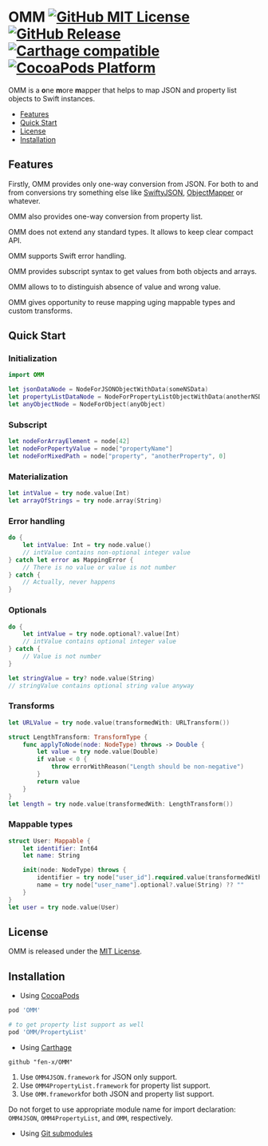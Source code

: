 # OMM [![GitHub MIT License](https://img.shields.io/github/license/fen-x/OMM.svg)](https://raw.githubusercontent.com/fen-x/OMM/master/LICENSE) [![GitHub Release](https://img.shields.io/github/release/fen-x/OMM.svg)](https://github.com/fen-x/OMM/releases) [![Carthage compatible](https://img.shields.io/badge/Carthage-compatible-4BC51D.svg)](https://github.com/Carthage/Carthage) [![CocoaPods Platform](https://img.shields.io/cocoapods/p/OMM.svg)](#)

OMM is a **o**ne **m**ore **m**apper that helps to map JSON and property list objects to Swift instances.

* [Features](#features)
* [Quick Start](#quick-start)
* [License](#license)
* [Installation](#installation)

## Features

Firstly, OMM provides only one-way conversion from JSON.
For both to and from conversions try something else like [SwiftyJSON](https://github.com/SwiftyJSON/SwiftyJSON), [ObjectMapper](https://github.com/Hearst-DD/ObjectMapper) or whatever.

OMM also provides one-way conversion from property list.

OMM does not extend any standard types. It allows to keep clear compact API.

OMM supports Swift error handling.

OMM provides subscript syntax to get values from both objects and arrays.

OMM allows to to distinguish absence of value and wrong value.

OMM gives opportunity to reuse mapping uging mappable types and custom transforms.

## Quick Start

### Initialization

```swift
import OMM

let jsonDataNode = NodeForJSONObjectWithData(someNSData)
let propertyListDataNode = NodeForPropertyListObjectWithData(anotherNSData)
let anyObjectNode = NodeForObject(anyObject)
```

### Subscript

```swift
let nodeForArrayElement = node[42]
let nodeForPopertyValue = node["propertyName"]
let nodeForMixedPath = node["property", "anotherProperty", 0]
```

### Materialization

```swift
let intValue = try node.value(Int)
let arrayOfStrings = try node.array(String)
```

### Error handling

```swift
do {
	let intValue: Int = try node.value()
	// intValue contains non-optional integer value	
} catch let error as MappingError {
	// There is no value or value is not number
} catch {
	// Actually, never happens
}
```

### Optionals

```swift
do {
	let intValue = try node.optional?.value(Int)
	// intValue contains optional integer value
} catch {
	// Value is not number
}

let stringValue = try? node.value(String)
// stringValue contains optional string value anyway
```

### Transforms

```swift
let URLValue = try node.value(transformedWith: URLTransform())

struct LengthTransform: TransformType {
	func applyToNode(node: NodeType) throws -> Double {
		let value = try node.value(Double)
		if value < 0 {
			throw errorWithReason("Length should be non-negative")
		}
		return value
	}
}
let length = try node.value(transformedWith: LengthTransform())
```

### Mappable types

```swift
struct User: Mappable {
	let identifier: Int64
	let name: String 

	init(node: NodeType) throws {
		identifier = try node["user_id"].required.value(transformedWith: Int64Transform)
		name = try node["user_name"].optional?.value(String) ?? ""
	}
}
let user = try node.value(User)
```

## License

OMM is released under the [MIT License](https://raw.githubusercontent.com/fen-x/OMM/master/LICENSE).

## Installation

* Using [CocoaPods](https://cocoapods.org)

```ruby
pod 'OMM'

# to get property list support as well
pod 'OMM/PropertyList'
```

* Using [Carthage](https://github.com/Carthage/Carthage)

```
github "fen-x/OMM"
```

  1. Use `OMM4JSON.framework` for JSON only support.
  1. Use `OMM4PropertyList.framework` for property list support.
  1. Use `OMM.framework`for both JSON and property list support.

Do not forget to use appropriate module name for import declaration: `OMM4JSON`, `OMM4PropertyList`, and `OMM`, respectively.

* Using [Git submodules](https://git-scm.com/book/en/v2/Git-Tools-Submodules)

